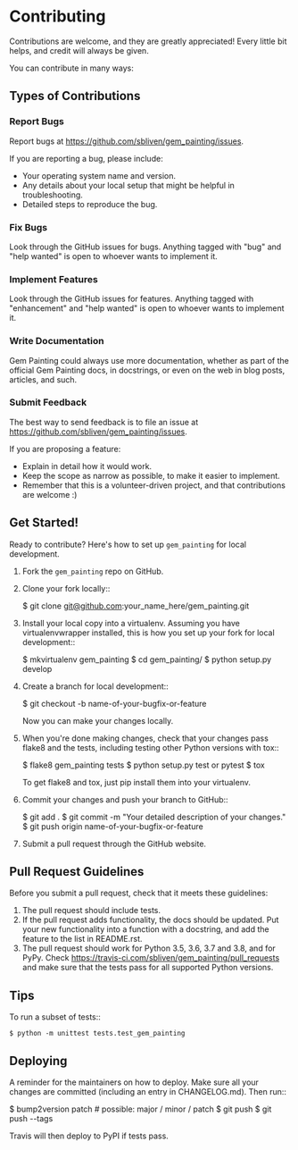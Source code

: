 # Contributing

Contributions are welcome, and they are greatly appreciated! Every little bit
helps, and credit will always be given.

You can contribute in many ways:

## Types of Contributions

### Report Bugs

Report bugs at https://github.com/sbliven/gem_painting/issues.

If you are reporting a bug, please include:

* Your operating system name and version.
* Any details about your local setup that might be helpful in troubleshooting.
* Detailed steps to reproduce the bug.

### Fix Bugs

Look through the GitHub issues for bugs. Anything tagged with "bug" and "help
wanted" is open to whoever wants to implement it.

### Implement Features

Look through the GitHub issues for features. Anything tagged with "enhancement"
and "help wanted" is open to whoever wants to implement it.

### Write Documentation

Gem Painting could always use more documentation, whether as part of the
official Gem Painting docs, in docstrings, or even on the web in blog posts,
articles, and such.

### Submit Feedback

The best way to send feedback is to file an issue at https://github.com/sbliven/gem_painting/issues.

If you are proposing a feature:

* Explain in detail how it would work.
* Keep the scope as narrow as possible, to make it easier to implement.
* Remember that this is a volunteer-driven project, and that contributions
  are welcome :)

## Get Started!

Ready to contribute? Here's how to set up `gem_painting` for local development.

1. Fork the `gem_painting` repo on GitHub.
2. Clone your fork locally::

    $ git clone git@github.com:your_name_here/gem_painting.git

3. Install your local copy into a virtualenv. Assuming you have virtualenvwrapper installed, this is how you set up your fork for local development::

    $ mkvirtualenv gem_painting
    $ cd gem_painting/
    $ python setup.py develop

4. Create a branch for local development::

    $ git checkout -b name-of-your-bugfix-or-feature

   Now you can make your changes locally.

5. When you're done making changes, check that your changes pass flake8 and the
   tests, including testing other Python versions with tox::

    $ flake8 gem_painting tests
    $ python setup.py test or pytest
    $ tox

   To get flake8 and tox, just pip install them into your virtualenv.

6. Commit your changes and push your branch to GitHub::

    $ git add .
    $ git commit -m "Your detailed description of your changes."
    $ git push origin name-of-your-bugfix-or-feature

7. Submit a pull request through the GitHub website.

## Pull Request Guidelines

Before you submit a pull request, check that it meets these guidelines:

1. The pull request should include tests.
2. If the pull request adds functionality, the docs should be updated. Put
   your new functionality into a function with a docstring, and add the
   feature to the list in README.rst.
3. The pull request should work for Python 3.5, 3.6, 3.7 and 3.8, and for PyPy. Check
   https://travis-ci.com/sbliven/gem_painting/pull_requests
   and make sure that the tests pass for all supported Python versions.

## Tips

To run a subset of tests::


    $ python -m unittest tests.test_gem_painting

## Deploying

A reminder for the maintainers on how to deploy.
Make sure all your changes are committed (including an entry in CHANGELOG.md).
Then run::

$ bump2version patch # possible: major / minor / patch
$ git push
$ git push --tags

Travis will then deploy to PyPI if tests pass.
